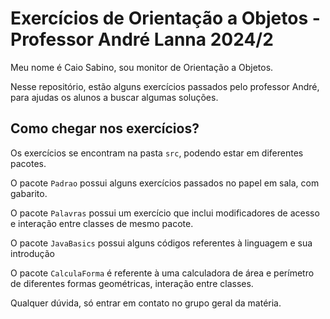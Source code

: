 # Exercícios de Orientação a Objetos - Professor André Lanna 2024/2

Meu nome é Caio Sabino, sou monitor de Orientação a Objetos.

Nesse repositório, estão alguns exercícios passados pelo professor André,
para ajudas os alunos a buscar algumas soluções. 

## Como chegar nos exercícios?

Os exercícios se encontram na pasta `src`, podendo estar em diferentes pacotes.

O pacote `Padrao` possui alguns exercícios passados no papel em sala, com gabarito.

O pacote `Palavras` possui um exercício que inclui modificadores de acesso e interação entre classes de mesmo pacote.

O pacote `JavaBasics` possui alguns códigos referentes à linguagem e sua introdução

O pacote `CalculaForma` é referente à uma calculadora de área e perímetro de diferentes formas geométricas, interação entre classes.

Qualquer dúvida, só entrar em contato no grupo geral da matéria.